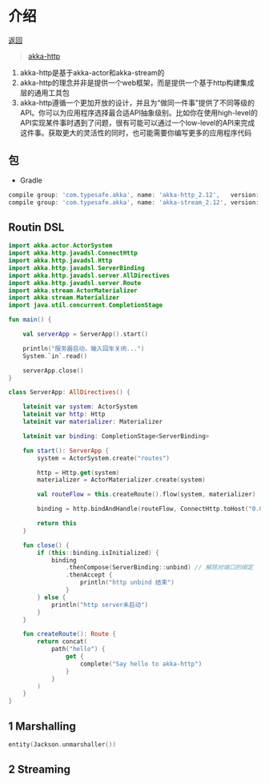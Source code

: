 [akka]: /note/akka/README.md
[url:akka-http]: https://doc.akka.io/docs/akka-http/current/introduction.html

# 介绍

[返回][akka]

> [akka-http][url:akka-http]

1. akka-http是基于akka-actor和akka-stream的
2. akka-http的理念并非是提供一个web框架，而是提供一个基于http构建集成层的通用工具包
3. akka-http遵循一个更加开放的设计，并且为“做同一件事”提供了不同等级的API。你可以为应用程序选择最合适API抽象级别。比如你在使用high-level的API实现某件事时遇到了问题，很有可能可以通过一个low-level的API来完成这件事。获取更大的灵活性的同时，也可能需要你编写更多的应用程序代码

## 包

- Gradle

```groovy
compile group: 'com.typesafe.akka', name: 'akka-http_2.12',   version: '10.1.11'
compile group: 'com.typesafe.akka', name: 'akka-stream_2.12', version: '2.5.26'
```

## Routin DSL

```kotlin
import akka.actor.ActorSystem
import akka.http.javadsl.ConnectHttp
import akka.http.javadsl.Http
import akka.http.javadsl.ServerBinding
import akka.http.javadsl.server.AllDirectives
import akka.http.javadsl.server.Route
import akka.stream.ActorMaterializer
import akka.stream.Materializer
import java.util.concurrent.CompletionStage

fun main() {

    val serverApp = ServerApp().start()

    println("服务器启动，输入回车关闭...")
    System.`in`.read()

    serverApp.close()
}

class ServerApp: AllDirectives() {

    lateinit var system: ActorSystem
    lateinit var http: Http
    lateinit var materializer: Materializer

    lateinit var binding: CompletionStage<ServerBinding>

    fun start(): ServerApp {
        system = ActorSystem.create("routes")

        http = Http.get(system)
        materializer = ActorMaterializer.create(system)

        val routeFlow = this.createRoute().flow(system, materializer)

        binding = http.bindAndHandle(routeFlow, ConnectHttp.toHost("0.0.0.0", 8088), materializer)

        return this
    }

    fun close() {
        if (this::binding.isInitialized) {
            binding
                .thenCompose(ServerBinding::unbind) // 解除对端口的绑定
                .thenAccept {
                    println("http unbind 结束")
                }
        } else {
            println("http server未启动")
        }
    }

    fun createRoute(): Route {
        return concat(
            path("hello") {
                get {
                    complete("Say hello to akka-http")
                }
            }
        )
    }
}
```

## 1 Marshalling

```kotlin
entity(Jackson.unmarshaller())
```

## 2 Streaming
